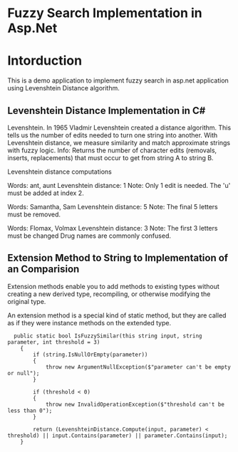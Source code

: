 # Fuzzy Search Implementation in Asp.Net
# Intorduction
This is a demo application to implement fuzzy search in asp.net application using Levenshtein Distance algorithm.

## Levenshtein Distance Implementation in C#
Levenshtein. In 1965 Vladmir Levenshtein created a distance algorithm. This tells us the number of edits needed to turn one string into another. With Levenshtein distance, we measure similarity and match approximate strings with fuzzy logic.
Info:
Returns the number of character edits (removals, inserts, replacements) that must occur to get from string A to string B.

Levenshtein distance computations

Words:                ant, aunt
Levenshtein distance: 1
Note:                 Only 1 edit is needed.
                      The 'u' must be added at index 2.

Words:                Samantha, Sam
Levenshtein distance: 5
Note:                 The final 5 letters must be removed.

Words:                Flomax, Volmax
Levenshtein distance: 3
Note:                 The first 3 letters must be changed
                      Drug names are commonly confused.
                      
## Extension Method to String to Implementation of an Comparision

Extension methods enable you to add methods to existing types without creating a new derived type, recompiling, or otherwise modifying the original type. 

An extension method is a special kind of static method, but they are called as if they were instance methods on the extended type.

      public static bool IsFuzzySimilar(this string input, string parameter, int threshold = 3)
        {
            if (string.IsNullOrEmpty(parameter))
            {
                throw new ArgumentNullException($"parameter can't be empty or null");
            }

            if (threshold < 0)
            {
                throw new InvalidOperationException($"threshold can't be less than 0");
            }

            return (LevenshteinDistance.Compute(input, parameter) < threshold) || input.Contains(parameter) || parameter.Contains(input);
        }
